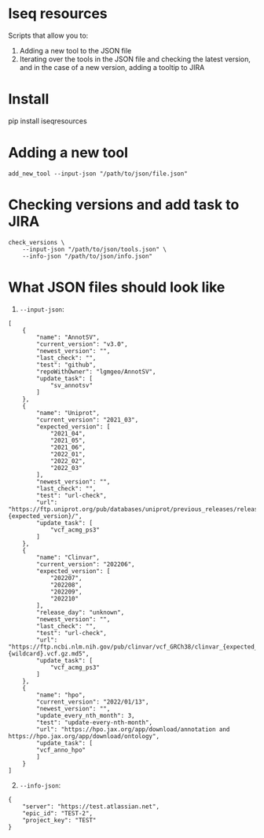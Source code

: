 # Iseq resources

Scripts that allow you to:
1) Adding a new tool to the JSON file
2) Iterating over the tools in the JSON file and checking the latest version, and in the case of a new version, adding a tooltip to JIRA

# Install

pip install iseqresources


# Adding a new tool

```
add_new_tool --input-json "/path/to/json/file.json"
```

# Checking versions and add task to JIRA

```
check_versions \
    --input-json "/path/to/json/tools.json" \
    --info-json "/path/to/json/info.json"
```

# What JSON files should look like

1) `--input-json`:

```
[
    {
        "name": "AnnotSV",
        "current_version": "v3.0",
        "newest_version": "",
        "last_check": "",
        "test": "github",
        "repoWithOwner": "lgmgeo/AnnotSV",
        "update_task": [
            "sv_annotsv"
        ]
    },
    {
        "name": "Uniprot",
        "current_version": "2021_03",
        "expected_version": [
            "2021_04",
            "2021_05",
            "2021_06",
            "2022_01",
            "2022_02",
            "2022_03"
        ],
        "newest_version": "",
        "last_check": "",
        "test": "url-check",
        "url": "https://ftp.uniprot.org/pub/databases/uniprot/previous_releases/release-{expected_version}/",
        "update_task": [
            "vcf_acmg_ps3"
        ]
    },
    {
        "name": "Clinvar",
        "current_version": "202206",
        "expected_version": [
            "202207",
            "202208",
            "202209",
            "202210"
        ],
        "release_day": "unknown",
        "newest_version": "",
        "last_check": "",
        "test": "url-check",
        "url": "https://ftp.ncbi.nlm.nih.gov/pub/clinvar/vcf_GRCh38/clinvar_{expected_version}{wildcard}.vcf.gz.md5",
        "update_task": [
            "vcf_acmg_ps3"
        ]
    },
    {
        "name": "hpo",
        "current_version": "2022/01/13",
        "newest_version": "",
        "update_every_nth_month": 3,
        "test": "update-every-nth-month",
        "url": "https://hpo.jax.org/app/download/annotation and https://hpo.jax.org/app/download/ontology",
        "update_task": [
        "vcf_anno_hpo"
        ]
    }
]
```

2) `--info-json`:

```
{
    "server": "https://test.atlassian.net",
    "epic_id": "TEST-2",
    "project_key": "TEST"
}
```